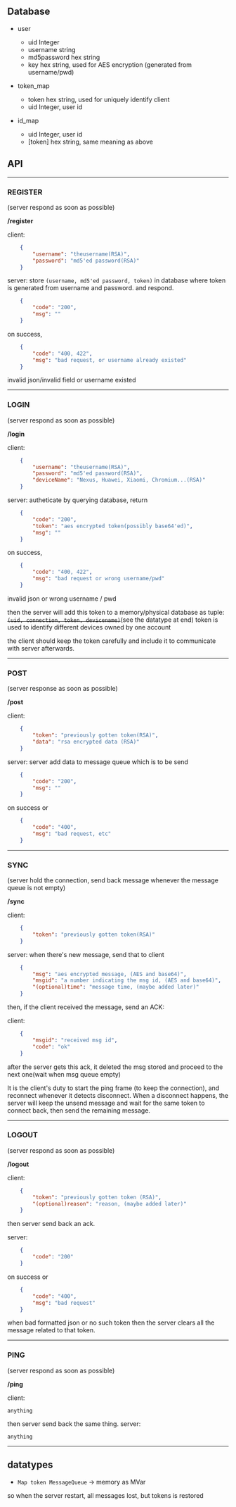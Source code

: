 ## Database

- user
	- uid		Integer
	- username	string
	- md5password	hex string
	- key		hex string, used for AES encryption (generated from username/pwd)

- token_map
	- token		hex string, used for uniquely identify client
	- uid		Integer, user id

- id_map
	- uid		Integer, user id
	- [token]	hex string, same meaning as above

## API
--------------------------------------------------------------------------------

### REGISTER
(server respond as soon as possible)

**/register**

client:
```json
	{
		"username": "theusername(RSA)",
		"password": "md5'ed password(RSA)"
	}
```

server: store `(username, md5'ed password, token)` in database where 
token is generated from username and password. and respond.

```json
	{
		"code": "200",
		"msg": ""
	}
```	
on success,
```json
	{
		"code": "400, 422",
		"msg": "bad request, or username already existed"
	}
```
invalid json/invalid field or username existed

--------------------------------------------------------------------------------

### LOGIN

(server respond as soon as possible)

**/login**

client:
```json
	{
		"username": "theusername(RSA)",
		"password": "md5'ed password(RSA)",
		"deviceName": "Nexus, Huawei, Xiaomi, Chromium...(RSA)"
	}
```
server: autheticate by querying database, return
```json
	{
		"code": "200",
		"token": "aes encrypted token(possibly base64'ed)",
		"msg": ""
	}
```
on success,
```json
	{
		"code": "400, 422",
		"msg": "bad request or wrong username/pwd"
	}
```
invalid json or wrong username / pwd

then the server will add this token to a memory/physical database as
tuple: ~~`(uid, connection, token, devicename)`~~(see the datatype at end)
token is used to identify different devices owned by one account

the client should keep the token carefully and include it to communicate
with server afterwards.

--------------------------------------------------------------------------------

### POST

(server response as soon as possible)

**/post**

client:
```json
	{
		"token": "previously gotten token(RSA)",
		"data": "rsa encrypted data (RSA)"
	}
```
server: server add data to message queue which is to be send
```json
	{
		"code": "200",
		"msg": ""
	}
```
on success or
```json
	{
		"code": "400",
		"msg": "bad request, etc"
	}
```

--------------------------------------------------------------------------------
### SYNC

(server hold the connection, send back message whenever the message queue is not empty)

**/sync**

client:
```json
	{
		"token": "previously gotten token(RSA)"
	}
```
server: when there's new message, send that to client
```json
	{
		"msg": "aes encrypted message, (AES and base64)",
		"msgid": "a number indicating the msg id, (AES and base64)",
		"(optional)time": "message time, (maybe added later)"
	}
```
then, if the client received the message, send an ACK:

client:
```json
	{
		"msgid": "received msg id",
		"code": "ok"
	}
```
after the server gets this ack, it deleted the msg stored and proceed 
to the next one(wait when msg queue empty)
		
It is the client's duty to start the ping frame (to keep the connection),
and reconnect whenever it detects disconnect. When a disconnect happens,
the server will keep the unsend message and wait for the same token to
connect back, then send the remaining message.

--------------------------------------------------------------------------------

### LOGOUT

(server respond as soon as possible)

**/logout**

client:
```json
	{
		"token": "previously gotten token (RSA)",
		"(optional)reason": "reason, (maybe added later)"
	}
```
then server send back an ack.

server:
```json
	{
		"code": "200"
	}
```
on success or
```json
	{
		"code": "400",
		"msg": "bad request"
	}
```
when bad formatted json or no such token then the server clears 
all the message related to that token.

--------------------------------------------------------------------------------

### PING

(server respond as soon as possible)

**/ping**

client:
```
anything
```
then server send back the same thing.
server:
```
anything
```

--------------------------------------------------------------------------------

## datatypes
- `Map token MessageQueue` -> memory as MVar

so when the server restart, all messages lost, but tokens is restored
